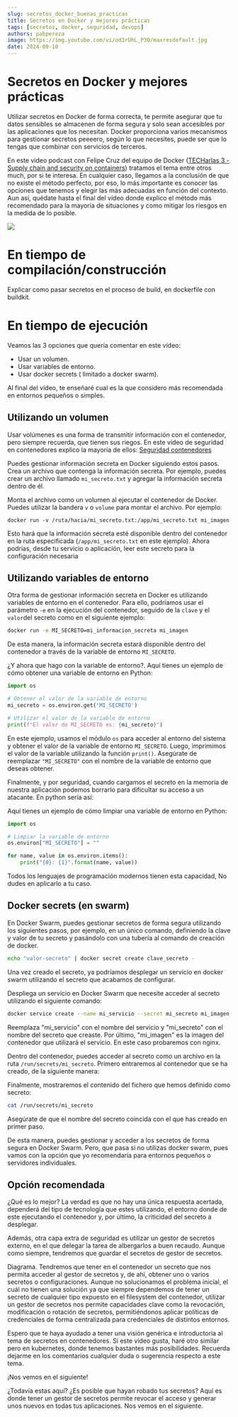 ```yaml
---
slug: secretos_docker_buenas_practicas 
title: Secretos en Docker y mejores prácticas 
tags: [secretos, docker, seguridad, devops]
authors: pabpereza
image: https://img.youtube.com/vi/od3rUhL_P3Q/maxresdefault.jpg 
date: 2024-09-10
---
```


# Secretos en Docker y mejores prácticas 
Utilizar secretos en Docker de forma correcta, te permite asegurar que tu datos sensibles se almacenen de forma segura y solo sean accesibles por las aplicaciones que los necesitan. Docker proporciona varios mecanismos para gestionar secretos peeeero, según lo que necesites, puede ser que lo tengas que combinar con servicios de terceros.

En este video podcast con Felipe Cruz del equipo de Docker ([TECHarlas 3 - Supply chain and security on containers](https://www.notion.so/TECHarlas-3-Supply-chain-and-security-on-containers-5a5ccb5fdee546fe962ddd71b3ce8f75?pvs=21)) tratamos el tema entre otros much, por si te interesa. En cualquier caso, llegamos a la conclusión de que no existe el método perfecto, por eso, lo más importante es conocer las opciones que tenemos y elegir las más adecuadas en función del contexto. Aun así, quédate hasta el final del vídeo donde explico el método más recomendado para la mayoría de situaciones y como mitigar los riesgos en la medida de lo posible.

<!-- truncate -->


[![](https://img.youtube.com/vi/od3rUhL_P3Q/maxresdefault.jpg)](https://www.youtube.com/watch?v=od3rUhL_P3Q)

# En tiempo de compilación/construcción

Explicar como pasar secretos en el proceso de build, en dockerfile con buildkit.

# En tiempo de ejecución

Veamos las 3 opciones que quería comentar en este vídeo:

- Usar un volumen.
- Usar variables de entorno.
- Usar docker secrets ( limitado a docker swarm).

Al final del vídeo, te enseñaré cual es la que considero más recomendada en entornos pequeños o simples. 

## Utilizando un volumen

Usar volúmenes es una forma de transmitir información con el contenedor, pero siempre recuerda, que tienen sus riegos. En este vídeo de seguridad en contenedores explico la mayoría de ellos: [Seguridad contenedores](https://www.notion.so/Seguridad-contenedores-4b7442b465cd40619e7cc385e2bb3f0b?pvs=21) 

Puedes gestionar información secreta en Docker siguiendo estos pasos. Crea un archivo que contenga la información secreta. Por ejemplo, puedes crear un archivo llamado `mi_secreto.txt` y agregar la información secreta dentro de él.

Monta el archivo como un volumen al ejecutar el contenedor de Docker. Puedes utilizar la bandera `v` o `volume` para montar el archivo. Por ejemplo:

```
docker run -v /ruta/hacia/mi_secreto.txt:/app/mi_secreto.txt mi_imagen

```

Esto hará que la información secreta esté disponible dentro del contenedor en la ruta especificada (`/app/mi_secreto.txt` en este ejemplo). Ahora podrías, desde tu servicio o aplicación, leer este secreto para la configuración necesaria

## Utilizando variables de entorno

Otra forma de gestionar información secreta en Docker es utilizando variables de entorno en el contenedor. Para ello, podríamos usar el parámetro `-e` en la ejecución del contenedor, seguido de la `clave` y el `valor`del secreto como en el siguiente ejemplo:

```bash
docker run -e MI_SECRETO=mi_informacion_secreta mi_imagen
```

De esta manera, la información secreta estará disponible dentro del contenedor a través de la variable de entorno `MI_SECRETO`. 

¿Y ahora que hago con la variable de entorno?. Aquí tienes un ejemplo de cómo obtener una variable de entorno en Python:

```python
import os

# Obtener el valor de la variable de entorno
mi_secreto = os.environ.get('MI_SECRETO')

# Utilizar el valor de la variable de entorno
print(f"El valor de MI_SECRETO es: {mi_secreto}")

```

En este ejemplo, usamos el módulo `os` para acceder al entorno del sistema y obtener el valor de la variable de entorno `MI_SECRETO`. Luego, imprimimos el valor de la variable utilizando la función `print()`. Asegúrate de reemplazar `"MI_SECRETO"` con el nombre de la variable de entorno que deseas obtener.

Finalmente, y por seguridad, cuando cargamos el secreto en la memoria de nuestra aplicación podemos borrarlo para dificultar su acceso a un atacante. En python sería así: 

Aquí tienes un ejemplo de cómo limpiar una variable de entorno en Python:

```python
import os

# Limpiar la variable de entorno
os.environ["MI_SECRETO"] = ""

for name, value in os.environ.items():
    print("{0}: {1}".format(name, value))
```

Todos los lenguajes de programación modernos tienen esta capacidad, No dudes en aplicarlo a tu caso.

## Docker secrets (en swarm)

En Docker Swarm, puedes gestionar secretos de forma segura utilizando los siguientes pasos, por ejemplo, en un único comando, definiendo la clave y valor de tu secreto y pasándolo con una tubería al comando de creación de docker.

```bash
echo "valor-secreto" | docker secret create clave_secreto -
```

Una vez creado el secreto, ya podríamos desplegar un servicio en docker swarm utilizando el secreto que acabamos de configurar. 

Despliega un servicio en Docker Swarm que necesite acceder al secreto utilizando el siguiente comando:

```bash
docker service create --name mi_servicio --secret mi_secreto mi_imagen
```

Reemplaza "mi_servicio" con el nombre del servicio y "mi_secreto" con el nombre del secreto que creaste. Por último, "mi_imagen" es la imagen del contenedor que utilizará el servicio. En este caso probaremos con nginx.

Dentro del contenedor, puedes acceder al secreto como un archivo en la ruta `/run/secrets/mi_secreto`. Primero entraremos al contenedor que se ha creado, de la siguiente manera:

Finalmente, mostraremos el contenido del fichero que hemos definido como secreto:

```bash
cat /run/secrets/mi_secreto
```

Asegúrate de que el nombre del secreto coincida con el que has creado en primer paso.

De esta manera, puedes gestionar y acceder a los secretos de forma segura en Docker Swarm. Pero, que pasa si no utilizas docker swarm, pues vamos con la opción que yo recomendaría para entornos pequeños o servidores  individuales.

## Opción recomendada

¿Qué es lo mejor? La verdad es que no hay una única respuesta acertada, dependerá del tipo de tecnología que estes utilizando, el entorno donde de este ejecutando el contenedor y, por último, la criticidad del secreto a desplegar.

Además, otra capa extra de seguridad es utilizar un gestor de secretos externo, en el que delegar la tarea de albergarlos a buen recaudo. Aunque como siempre, tendremos que guardar el secretos de gestor de secretos. 

Diagrama. Tendremos que tener en el contenedor un secreto que nos permita acceder al gestor de secretos y, de ahí, obtener uno o varios secretos o configuraciones. Aunque no solucionamos el problema inicial, el cuál no tienen una solución ya que siempre dependemos de tener un secreto de cualquier tipo expuesto en el filesystem del contenedor, utilizar un gestor de secretos nos permite capacidades clave como la revocación, modificación o rotación de secretos, permitiéndonos aplicar políticas de credenciales de forma centralizada para credenciales de distintos entornos.

Espero que te haya ayudado a tener una visión genérica e introductoria al tema de secretos en contenedores. Si este vídeo gusta, haré otro similar pero en kubernetes, donde tenemos bastantes más posibilidades. Recuerda dejarme en los comentarios cualquier duda o sugerencia respecto a este tema.

¡Nos vemos en el siguiente!

¿Todavía estas aquí? ¿Es posible que hayan robado tus secretos? Aquí es donde tener un gestor de secretos permite revocar el acceso y generar unos nuevos en todas tus aplicaciones. Nos vemos en el siguiente.